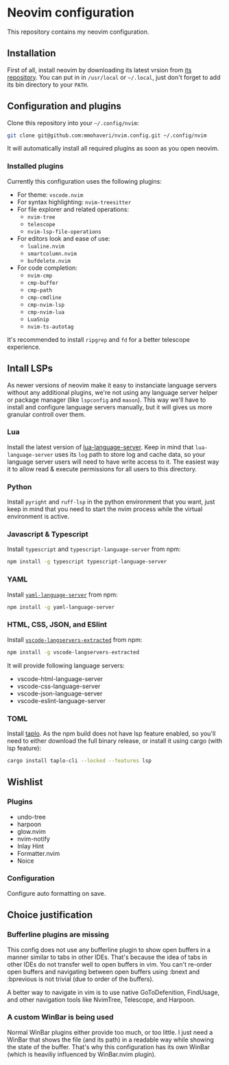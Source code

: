 # Neovim configuration

This repository contains my neovim configuration.

## Installation

First of all, install neovim by downloading its latest vrsion from [its repository](https://github.com/neovim/neovim/releases).
You can put in in `/usr/local` or `~/.local`, just don't forget to add its bin directory to your `PATH`.

## Configuration and plugins

Clone this repository into your `~/.config/nvim`:
```bash
git clone git@github.com:mmohaveri/nvim.config.git ~/.config/nvim
```

It will automatically install all required plugins as soon as you open neovim.

### Installed plugins

Currently this configuration uses the following plugins:

- For theme: `vscode.nvim`
- For syntax highlighting: `nvim-treesitter`
- For file explorer and related operations:
    - `nvim-tree`
    - `telescope`
    - `nvim-lsp-file-operations`
- For editors look and ease of use:
    - `lualine.nvim`
    - `smartcolumn.nvim`
    - `bufdelete.nvim`
- For code completion:
    - `nvim-cmp`
    - `cmp-buffer`
    - `cmp-path`
    - `cmp-cmdline`
    - `cmp-nvim-lsp`
    - `cmp-nvim-lua`
    - `LuaSnip`
    - `nvim-ts-autotag`

It's recommended to install `ripgrep` and `fd` for a better telescope experience.
## Intall LSPs

As newer versions of neovim make it easy to instanciate language servers without any additional plugins,
we're not using any language server helper or package manager (like `lspconfig` and `mason`). This way we'll
have to install and configure language servers manually, but it will gives us more granular controll over them.

### Lua

Install the latest version of [lua-language-server](https://github.com/LuaLS/lua-language-server).
Keep in mind that `lua-language-server` uses its `log` path to store log and cache data, so your
language server users will need to have write access to it. The easiest way it to allow read &
execute permissions for all users to this directory.

### Python

Install `pyright` and `ruff-lsp` in the python environment that you want, just keep in mind that
you need to start the nvim process while the virtual environment is active.

### Javascript & Typescript

Install `typescript` and `typescript-language-server` from npm:


```bash
npm install -g typescript typescript-language-server
```

### YAML

Install [`yaml-language-server`](https://github.com/redhat-developer/yaml-language-server) from npm:


```bash
npm install -g yaml-language-server
```

### HTML, CSS, JSON, and ESlint

Install [`vscode-langservers-extracted`](https://github.com/hrsh7th/vscode-langservers-extracted) from npm:

```bash
npm install -g vscode-langservers-extracted
```

It will provide following language servers:

- vscode-html-language-server
- vscode-css-language-server
- vscode-json-language-server
- vscode-eslint-language-server

### TOML

Install [taplo](https://github.com/tamasfe/taplo). As the npm build does not have
lsp feature enabled, so you'll need to either download the full
binary release, or install it using cargo (with lsp feature):  

```bash
cargo install taplo-cli --locked --features lsp
```

## Wishlist

### Plugins

- undo-tree
- harpoon
- glow.nvim
- nvim-notify
- Inlay Hint
- Formatter.nvim
- Noice

### Configuration

Configure auto formatting on save.


## Choice justification

### Bufferline plugins are missing

This config does not use any bufferline plugin to show open buffers in a manner similar to tabs in other IDEs.
That's because the idea of tabs in other IDEs do not transfer well to open buffers in vim. You can't re-order
open buffers and navigating between open buffers using :bnext and :bprevious is not trivial (due to order of the buffers).

A better way to navigate in vim is to use native GoToDefenition, FindUsage, and other navigation tools like NvimTree, Telescope, and Harpoon.


### A custom WinBar is being used

Normal WinBar plugins either provide too much, or too little. I just need a WinBar that shows the file (and its path) in a readable way while
showing the state of the buffer. That's why this configuration has its own WinBar (which is heaviliy influenced by WinBar.nvim plugin).

